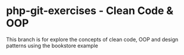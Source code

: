 # php-git-exercises - Clean Code & OOP

This branch is for explore the concepts of clean code, OOP and design patterns using the bookstore example